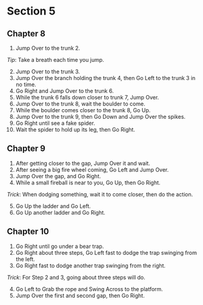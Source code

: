 # Section 5

## Chapter 8

1. Jump Over to the trunk 2.

_Tip_: Take a breath each time you jump.

2. Jump Over to the trunk 3.
3. Jump Over the branch holding the trunk 4, then Go Left to the trunk 3 in no time.
4. Go Right and Jump Over to the trunk 6.
5. While the trunk 6 falls down closer to trunk 7, Jump Over.
6. Jump Over to the trunk 8, wait the boulder to come.
7. While the boulder comes closer to the trunk 8, Go Up.
8. Jump Over to the trunk 9, then Go Down and Jump Over the spikes.
9. Go Right until see a fake spider.
10. Wait the spider to hold up its leg, then Go Right.

## Chapter 9

1. After getting closer to the gap, Jump Over it and wait.
2. After seeing a big fire wheel coming, Go Left and Jump Over.
3. Jump Over the gap, and Go Right.
4. While a small fireball is near to you, Go Up, then Go Right.

_Trick_: When dodging something, wait it to come closer, then do the action.

5. Go Up the ladder and Go Left.
6. Go Up another ladder and Go Right.

## Chapter 10

1. Go Right until go under a bear trap.
2. Go Right about three steps, Go Left fast to dodge the trap swinging from the left.
3. Go Right fast to dodge another trap swinging from the right.

_Trick_: For Step 2 and 3, going about three steps will do.

4. Go Left to Grab the rope and Swing Across to the platform.
5. Jump Over the first and second gap, then Go Right.
